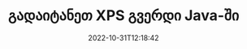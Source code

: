 ---
############################# Static ############################
layout: "auto-gen-merger"
date: 2022-10-31T12:18:42
draft: false
otherformats: ppsx ppt pptx rtf tex vdx vsdm vsdx vssm vssx vstm vstx vsx vtx xlam xls

############################# Head ############################
head_title: "გადაიტანეთ XPS გვერდი Java-ში"
head_description: "გადაიტანეთ გვერდები XPS დოკუმენტში Java-ში ნებისმიერ პოზიციაზე დოკუმენტების შერწყმის API-ის გამოყენებით."

############################# Header ############################
title: "გადაიტანეთ XPS გვერდი Java-ში"
description: "გადაიტანეთ XPS გვერდი Java კოდის რამდენიმე ხაზით."
bg_image: "https://cms.admin.containerize.com/templates/aspose/App_Themes/V3/images/bg/header1.png"
bg_overlay: false
button:
    enable: true
    icon: "fas fa-arrow-down"
    label: "ჩამოტვირთეთ უფასო საცდელი"
    link: "https://downloads.groupdocs.com/merger/java"

############################# SubMenu ############################
submenu:
    enable: true

    left:
        img_alt: "GroupDocs.Merger for Java"
        image: "https://cms.admin.containerize.com/templates/groupdocs/images/product-logos/90x90-noborder/groupdocs-merger-java.png"
        product: "GroupDocs.Merger"
        platform: "Java"

    middle:
        button:

            # button loop
            - link: "https://apireference.groupdocs.com/merger/java"
              text: "API მითითება"

            # button loop
            - link: "https://github.com/groupdocs-merger"
              text: "კოდის მაგალითები"

            # button loop
            - link: "https://products.groupdocs.app/merger/family"
              text: "ცოცხალი დემო"

            # button loop
            - link: "https://purchase.groupdocs.com/pricing/merger/java"
              text: "ფასი"

    right:
        link_download: "https://downloads.groupdocs.com/merger"
        link_learn: "https://docs.groupdocs.com/merger/java"
        link_buy: "https://purchase.groupdocs.com"

############################# About ############################
about:
    enable: true
    title: "GroupDocs.Merger for Java API-ს შესახებ"
    content: |
        [GroupDocs.Merger for Java](/ka/merger/java/) გთავაზობთ მარტივ გადაწყვეტას უსაფრთხოდ შერწყმისა და გაყოფისთვის დოკუმენტის ფორმატების ფართო სპექტრს შორის, PDF, Microsoft Office (Word, Excel, PowerPoint) შორის. , OneNote), OpenDocument, HTML, სურათები და მრავალი სხვა Java აპლიკაციებში. კოდის მხოლოდ რამდენიმე სტრიქონის დამატებით, შეასრულეთ დოკუმენტის რამდენიმე ოპერაცია, როგორიცაა გადატანა, ამოღება, როტაცია, გაცვლა, ამონაწერი ან შეცვალეთ გვერდების ორიენტაცია დოკუმენტებში. დოკუმენტების გაერთიანების API ასევე მხარს უჭერს დოკუმენტის გვერდების გადახედვას, როგორც გამოსახულება დოკუმენტის სტრუქტურის, ფორმატირებისა და გვერდის შინაარსის გასაანალიზებლად.
        
        GroupDocs.Merger API არის სწორი არჩევანი კორპორატიული გადაწყვეტილებებისთვის, რომლებსაც სჭირდებათ ფაილის გვერდის გადაადგილების ფუნქციები. ეს API-ები კარგად არის მხარდაჭერილი ყველა ძირითად ოპერაციულ სისტემასა და პლატფორმაზე, მათ შორის J2SE 7.0 (1.7), J2SE 8.0 (1.8), Java 10.

############################# Steps ############################
steps:
    enable: true
    title_left: "გადაიტანეთ XPS ფაილის გვერდი Java-ში"
    content_left: |
        [GroupDocs.Merger for Java](/ka/merger/java/) უადვილებს Java დეველოპერებს გვერდების გადატანას XPS ფაილში რამდენიმე მარტივი ნაბიჯის განხორციელებით .
        
        * ინიციალიზაცია **MoveOptions** მიმდინარე და ახალი გვერდის ნომრების დასაზუსტებლად.
        * შექმენით **Merger**-ის ახალი ეგზემპლარი და გადაიტანეთ წყაროს დოკუმენტის გზა კონსტრუქტორის პარამეტრად.
        * დარეკეთ **movePage** და გაიარეთ **MoveOptions** ობიექტი.
        * დარეკეთ **save** და მიუთითეთ ფაილის გზა შედეგი დოკუმენტის შესანახად.

    title_right: "სისტემის მოთხოვნები"
    content_right: |
        GroupDocs.Merger for Java API-ები მხარდაჭერილია ყველა ძირითად პლატფორმაზე და ოპერაციულ სისტემაზე. ქვემოთ მოცემული კოდის შესრულებამდე, დარწმუნდით, რომ თქვენს სისტემაში დაინსტალირებული გაქვთ შემდეგი წინაპირობები.

        * ოპერაციული სისტემები: Microsoft Windows, Linux, MacOS
        * განვითარების გარემო: NetBeans, IntelliJ IDEA, Eclipse
        * ჩარჩოები: J2SE 7.0 (1.7), J2SE 8.0 (1.8), Java 10
        * ჩამოტვირთეთ GroupDocs.Merger for Java-ის უახლესი ვერსია [Maven](https://repository.groupdocs.com/webapp/#/artifacts/browse/tree/General/repo/com/groupdocs/groupdocs-merger)
         
    code: |
     {{% merger/additional-styles %}}
     {{< merger/code-merger title="როგორ გადავიტანოთ XPS ფაილის გვერდები Java-ის მაგალითის კოდის გამოყენებით">}}

        ```java    
        // გადაიტანეთ XPS ფაილის გვერდები GroupDocs.Merger API-ს გამოყენებით
        int pageNumber = 6;
        int newPageNumber = 1;

        // მოახდინეთ MoveOptions კლასის ინიცირება, რათა მიუთითოთ მიმდინარე და ახალი გვერდის ნომრები
        MoveOptions moveOptions = new MoveOptions(pageNumber, newPageNumber);

        // მყისიერი შერწყმა შეყვანით XPS დოკუმენტით
        Merger merger = new Merger("input.xps");

        // გამოიძახეთ movePage მეთოდი და გადაეცით მას MoveOptions ობიექტი
        merger.movePage(moveOptions);
    
        // გამოიძახეთ შენახვის მეთოდი და გაიარეთ სასურველი ფაილის გზა გამომავალი დოკუმენტის შესანახად
        merger.save("output.xps");
        ```
     {{< /merger/code-merger >}}

############################# Demos ############################
demos:
    enable: true
    title: "ცოცხალი დემო - გადატანა XPS გვერდის ონლაინ რეჟიმში"
    content: |
       გადაიტანეთ XPS ფაილის გვერდები ახლავე, ეწვიეთ [GroupDocs.Merger Live Demos](https://products.groupdocs.app/splitter/move-pages/xps) ვებსაიტს.
       ცოცხალი დემოს აქვს შემდეგი უპირატესობები.
        
############################# About Formats ############################
about_formats:
    enable: true

############################# More Formats ############################
more_formats:
    enable: true
    title: "სხვა დოკუმენტის ფორმატების გვერდების გადატანა"
    content: |
        Java დოკუმენტების გაერთიანება და გაყოფა API ფაილის ფორმატებისა და სურათებისთვის. გადაიტანეთ ზოგიერთი პოპულარული ფაილის ფორმატი, როგორც ეს მოცემულია ქვემოთ.

############################# Back to top ###############################
back_to_top:
    enable: true
---